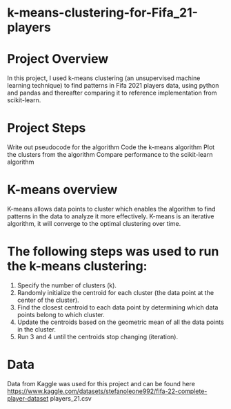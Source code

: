 # k-means-clustering-for-Fifa_21-players
# Project Overview
In this project, I used k-means clustering (an unsupervised machine learning technique) to find patterns in Fifa 2021 players data, using python and pandas and thereafter comparing it to reference implementation from scikit-learn.
# Project Steps
Write out pseudocode for the algorithm
Code the k-means algorithm
Plot the clusters from the algorithm
Compare performance to the scikit-learn algorithm
# K-means overview
K-means allows data points to cluster which enables the algorithm to find patterns in the data to analyze it more effectively. K-means is an iterative algorithm, it will converge to the optimal clustering over time.
# The following steps was used to run the k-means clustering:
1.	Specify the number of clusters (k).
2.	Randomly initialize the centroid for each cluster (the data point at the center of the cluster).
3.	Find the closest centroid to each data point by determining which data points belong to which cluster.
4.	Update the centroids based on the geometric mean of all the data points in the cluster.
5.	Run 3 and 4 until the centroids stop changing (iteration).
# Data
Data from Kaggle was used for this project and can be found here https://www.kaggle.com/datasets/stefanoleone992/fifa-22-complete-player-dataset  players_21.csv
